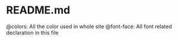 # README.md
@colors: All the color used in whole site
@font-face: All font related declaration in this file